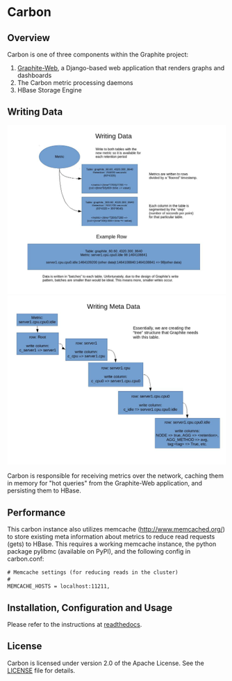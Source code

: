 # Carbon

## Overview

Carbon is one of three components within the Graphite project:

1. [Graphite-Web](https://github.com/graphite-project/graphite-web), a Django-based web application that renders graphs and dashboards
2. The Carbon metric processing daemons
3. HBase Storage Engine

## Writing Data

![Writing Data](https://github.com/johnseekins/carbon/blob/hbase/WritingData.jpg "Writing Data")
![Writing Meta Data](https://github.com/johnseekins/carbon/blob/hbase/WritingMetaData.jpg "Writing Meta Data")

Carbon is responsible for receiving metrics over the network, caching them in memory for "hot queries" from the Graphite-Web application, and persisting them to HBase.

## Performance

This carbon instance also utilizes memcache (http://www.memcached.org/) to store existing meta information about metrics to reduce read requests (gets) to HBase. This requires a working memcache instance, the python package pylibmc (available on PyPI), and the following config in carbon.conf:
```
# Memcache settings (for reducing reads in the cluster)
#
MEMCACHE_HOSTS = localhost:11211,
```

## Installation, Configuration and Usage

Please refer to the instructions at [readthedocs](http://graphite.readthedocs.org/).

## License

Carbon is licensed under version 2.0 of the Apache License. See the [LICENSE](https://github.com/graphite-project/carbon/blob/master/LICENSE) file for details.
